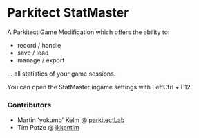 # Parkitect StatMaster

A Parkitect Game Modification which offers the ability to:
* record / handle
* save / load
* manage / export

... all statistics of your game sessions.

You can open the StatMaster ingame settings with LeftCtrl + F12.

### Contributors
* Martin 'yokumo' Kelm  @ [parkitectLab](https://github.com/parkitectLab/statMaster)
* Tim Potze @ [ikkentim](https://github.com/ikkentim/statMaster)
